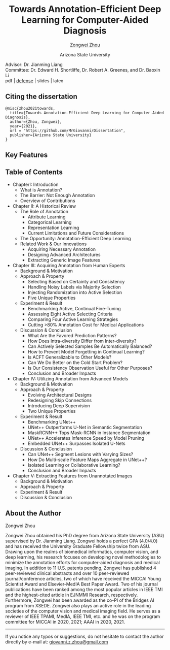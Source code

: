 <h1 align="center" style="margin-top: 0px;">Towards Annotation-Efficient Deep Learning for Computer-Aided Diagnosis</h1>

<a href="https://www.zongweiz.com/"><p align="center" >Zongwei Zhou</p></a>
<p align="center" >Arizona State University</p>

Advisor: Dr. Jianming Liang<br/>
Committee: Dr. Edward H. Shortliffe, Dr. Robert A. Greenes, and Dr. Baoxin Li<br/>
pdf | [defense](https://youtu.be/EQcpRikJqM0) | slides | latex<br/>

## Citing the dissertation

```
@misc{zhou2021towards,
  title={Towards Annotation-Efficient Deep Learning for Computer-Aided Diagnosis},
  author={Zhou, Zongwei},
  year={2021},
  url = "https://github.com/MrGiovanni/Dissertation",
  publisher={Arizona State University}
}
```

## Key Features

## Table of Contents

- ChapterI: Introduction
	* What is Annotation?
	* The Barrier: Not Enough Annotation
	* Overview of Contributions
- Chapter II: A Historical Review
	* The Role of Annotation
    	+ Attribute Learning
    	+ Categorical Learning
    	+ Representation Learning
    	+ Current Limitations and Future Considerations
	* The Opportunity: Annotation-Efficient Deep Learning
	* Related Work & Our Innovations
		+ Acquiring Necessary Annotation
		+ Designing Advanced Architectures
		+ Extracting Generic Image Features
- Chapter III: Acquiring Annotation from Human Experts
	* Background & Motivation
	* Approach & Property
		+ Selecting Based on Certainty and Consistency
		+ Handling Noisy Labels via Majority Selection
		+ Injecting Randomization into Active Selection
		+ Five Unique Properties
	* Experiment & Result
		+ Benchmarking Active, Continual Fine-Tuning
		+ Assessing Eight Active Selecting Criteria
		+ Comparing Four Active Learning Strategies
		+ Cutting >80% Annotation Cost for Medical Applications
	* Discussion & Conclusion
		+ What Are the Favored Prediction Patterns?
		+ How Does Intra-diversity Differ from Inter-diversity?
		+ Can Actively Selected Samples Be Automatically Balanced?
		+ How to Prevent Model Forgetting in Continual Learning?
		+ Is ACFT Generalizable to Other Models?
		+ Can We Do Better on the Cold Start Problem?
		+ Is Our Consistency Observation Useful for Other Purposes?
		+ Conclusion and Broader Impacts
- Chapter IV: Utilizing Annotation from Advanced Models
	* Background & Motivation
	* Approach & Property
		+ Evolving Architectural Designs
		+ Redesigning Skip Connections
		+ Introducing Deep Supervision
		+ Two Unique Properties
	* Experiment & Result
		+ Benchmarking UNet++
		+ UNet++ Outperforms U-Net in Semantic Segmentation
		+ MaskRCNN++ Tops Mask-RCNN in Instance Segmentation
		+ UNet++ Accelerates Inference Speed by Model Pruning
		+ Embedded UNet++ Surpasses Isolated U-Nets
	* Discussion & Conclusion
		+ Can UNet++ Segment Lesions with Varying Sizes?
		+ How Do Multi-scale Feature Maps Aggregate in UNet++?
		+ Isolated Learning or Collaborative Learning?
		+ Conclusion and Broader Impacts
- Chapter V: Extracting Features from Unannotated Images
	* Background & Motivation
	* Approach & Property
	* Experiment & Result
	* Discussion & Conclusion

## About the Author

Zongwei Zhou<br/>

Zongwei Zhou obtained his PhD degree from Arizona State University (ASU) supervised by Dr. Jianming Liang. Zongwei holds a perfect GPA (4.0/4.0) and has received the University Graduate Fellowship twice from ASU. Drawing upon the realms of biomedical informatics, computer vision, and deep learning, his research focuses on developing novel methodologies to minimize the annotation efforts for computer-aided diagnosis and medical imaging. In addition to 11 U.S. patents pending, Zongwei has published 4 peer-reviewed clinical abstracts and over 10 peer-reviewed journal/conference articles, two of which have received the MICCAI Young Scientist Award and Elsevier-MedIA Best Paper Award. Two of his journal publications have been ranked among the most popular articles in IEEE TMI and the highest-cited article in EJNMMI Research, respectively. Furthermore, Zongwei has been awarded as the co-PI of the Bridges AI program from XSEDE. Zongwei also plays an active role in the leading societies of the computer vision and medical imaging field. He serves as a reviewer of IEEE TPAMI, MedIA, IEEE TMI, etc. and he was on the program committee for MICCAI in 2020, 2021; AAAI in 2020, 2021.

---

If you notice any typos or suggestions, do not hesitate to contact the author directly by e-mail at: giovanni.z.zhou@gmail.com